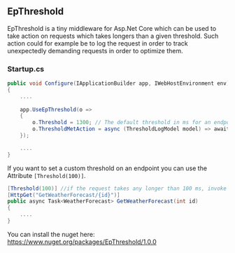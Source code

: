 ## EpThreshold
EpThreshold is a tiny middleware for Asp.Net Core which can be used to take action on requests which takes longers than a given threshold. Such action could for example be to log the request in order to track unexpectedly demanding requests in order to optimize them.


### Startup.cs
```c#
public void Configure(IApplicationBuilder app, IWebHostEnvironment env)
{
    ....
    
    app.UseEpThreshold(o =>
    {
        o.Threshold = 1300; // The default threshold in ms for an endpoint. If a request takes longer than this the ThresholdMetAction will be invoked.
        o.ThresholdMetAction = async (ThresholdLogModel model) => await _queueClient.SendAsync(model);
    });

    ....
}
```

If you want to set a custom threshold on an endpoint you can use the Attribute ```[Threshold(100)]```.
```c#
[Threshold(100)] //if the request takes any longer than 100 ms, invoke ThresholdMetAction
[HttpGet("GetWeatherForecast/{id}")]
public async Task<WeatherForecast> GetWeatherForecast(int id)
{
    ....
}
```

You can install the nuget here: https://www.nuget.org/packages/EpThreshold/1.0.0

        
